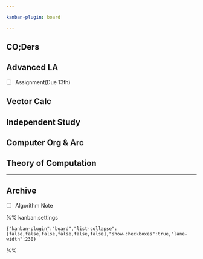 ```yaml
---

kanban-plugin: board

---
```


## CO;Ders



## Advanced LA

- [ ] Assignment(Due 13th)


## Vector Calc



## Independent Study



## Computer Org & Arc



## Theory of Computation



***

## Archive

- [ ] Algorithm Note

%% kanban:settings
```
{"kanban-plugin":"board","list-collapse":[false,false,false,false,false,false],"show-checkboxes":true,"lane-width":230}
```
%%